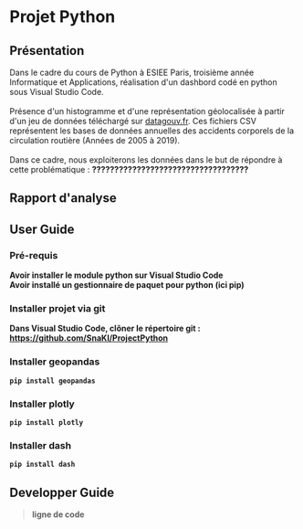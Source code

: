# Projet Python

## Présentation

Dans le cadre du cours de Python à ESIEE Paris, troisième année Informatique et Applications, réalisation d'un dashbord codé en python sous Visual Studio Code.<br>
<br>
Présence d'un histogramme et d'une représentation géolocalisée à partir d'un jeu de données téléchargé sur [datagouv.fr](https://www.data.gouv.fr/fr/datasets/bases-de-donnees-annuelles-des-accidents-corporels-de-la-circulation-routiere-annees-de-2005-a-2019/#_). Ces fichiers CSV représentent les bases de données annuelles des accidents corporels de la circulation routière (Années de 2005 à 2019).<br>
<br>
Dans ce cadre, nous exploiterons les données dans le but de répondre à cette problématique : <b>???????????????????????????????????<b>

## Rapport d'analyse 

## User Guide

### Pré-requis

Avoir installer le module python sur Visual Studio Code<br>
Avoir installé un gestionnaire de paquet pour python (ici pip)

### Installer projet via git
Dans Visual Studio Code, clôner le répertoire git : https://github.com/SnaKl/ProjectPython

### Installer geopandas
`pip install geopandas`

### Installer plotly
`pip install plotly`

### Installer dash
`pip install dash`

## Developper Guide

> ligne de code

